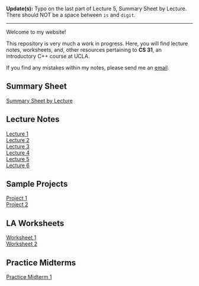 **Update(s):** Typo on the last part of Lecture 5, Summary Sheet by Lecture. There should NOT be a space between <code>is</code> and <code>digit</code>.

---

Welcome to my website!

This repository is very much a work in progress. Here, you will find lecture notes, worksheets, and, other resources pertaining to **CS 31**, an introductory C++ course at UCLA.

If you find any mistakes within my notes, please send me an [email](mailto:jcheno21@g.ucla.edu).

## Summary Sheet
[Summary Sheet by Lecture](./summarysheet.html)

## Lecture Notes
[Lecture 1](./lecture1.html)
<br>[Lecture 2](./lecture2.html)
<br>[Lecture 3](./lecture3.html)
<br>[Lecture 4](./lecture4.html)
<br>[Lecture 5](./lecture5.html)
<br>[Lecture 6](./lecture6.html)
 
## Sample Projects
[Project 1](./project1.html)
<br>[Project 2](./project2.html)

## LA Worksheets
[Worksheet 1](./wkst1.html)
<br>[Worksheet 2](./wkst2.html)

## Practice Midterms
[Practice Midterm 1](./pmt1.html)
